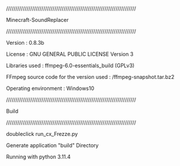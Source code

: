 
//////////////////////////////////////////////////////////////////////

Minecraft-SoundReplacer  

//////////////////////////////////////////////////////////////////////

Version : 0.8.3b

License : GNU GENERAL PUBLIC LICENSE Version 3
 
Libraries used : ffmpeg-6.0-essentials_build (GPLv3) 

FFmpeg source code for the version used : /ffmpeg-snapshot.tar.bz2

Operating environment : Windows10

//////////////////////////////////////////////////////////////////////

Build

//////////////////////////////////////////////////////////////////////

doubleclick run_cx_Frezze.py 

Generate application "build" Directory 

Running with python 3.11.4
